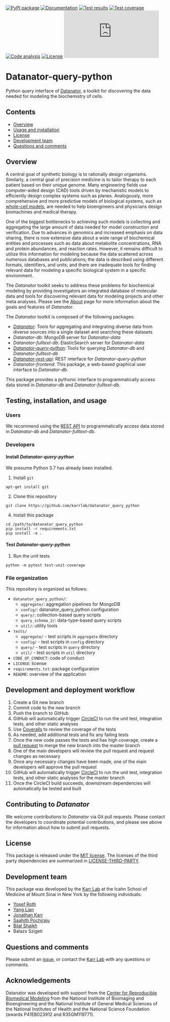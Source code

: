 [![PyPI package](https://img.shields.io/pypi/v/datanator_query_python.svg)](https://pypi.python.org/pypi/datanator_query_python) 
[![Documentation](https://readthedocs.org/projects/datanator-query-python/badge/?version=latest)](https://docs.karrlab.org/datanator_query_python)
[![Test results](https://circleci.com/gh/KarrLab/datanator_query_python.svg?style=shield)](https://circleci.com/gh/KarrLab/datanator_query_python)
[![Test coverage](https://coveralls.io/repos/github/KarrLab/datanator_query_python/badge.svg)](https://coveralls.io/github/KarrLab/datanator_query_python)
[![Code analysis](https://api.codeclimate.com/v1/badges/141d01cec991d17ed5ab/maintainability)](https://codeclimate.com/github/KarrLab/datanator_query_python)
[![License](https://img.shields.io/github/license/KarrLab/datanator_query_python.svg)](LICENSE)
![Analytics](https://ga-beacon.appspot.com/UA-86759801-1/datanator_query_python/README.md?pixel)

# Datanator-query-python
Python query interface of [Datanator](https://datanator.info), a toolkit for discovering the data needed for modeling the biochemistry of cells.

## Contents
* [Overview](#overview)
* [Usage and installation](#usage-and-installation)
* [License](#license)
* [Development team](#development-team)
* [Questions and comments](#questions-and-comments)

## Overview
A central goal of synthetic biology is to rationally design organisms. Similarly, a central goal of precision medicine is to tailor therapy to each patient based on their unique genome. Many engineering fields use computer-aided design (CAD) tools driven by mechanistic models to efficiently design complex systems such as planes. Analogously, more comprehensive and more predictive models of biological systems, such as [whole-cell models](https://www.wholecell.org), are needed to help bioengineers and physicians design biomachines and medical therapy.

One of the biggest bottlenecks to achieving such models is collecting and aggregating the large amount of data needed for model construction and verification. Due to advances in genomics and increased emphasis on data sharing, there is now extensive data about a wide range of biochemical entities and processes such as data about metabolite concentrations, RNA and protein abundances, and reaction rates. However, it remains difficult to utilize this information for modeling because the data scattered across numerous databases and publications; the data is described using different formats, identifiers, and units; and there are inadequate tools for finding relevant data for modeling a specific biological system in a specific environment.

The *Datanator* toolkit seeks to address these problems for biochemical modeling by providing investigators an integrated database of molecular data and tools for discovering relevant data for modeling projects and other meta analyses. Please see the [About](https://datanator.info/about) page for more information about the goals and features of *Datanator*.

The *Datanator* toolkit is composed of the following packages:
- [*Datanator*](https://github.com/KarrLab/datanator): Tools for aggregating and integrating diverse data from diverse sources into a single dataset and searching these datasets
- *Datanator-db*: MongoDB server for *Datanator-data*
- *Datanator-fulltext-db*: ElasticSearch server for *Datanator-data*
- [*Datanator-query-python*](https://github.com/KarrLab/datanator_query_python): Tools for querying *Datanator-db* and *Datanator-fulltext-db*
- [*Datanator-rest-api*](https://github.com/KarrLab/datanator_rest_api): REST interface for *Datanator-query-python*
- *Datanator-frontend*: This package, a web-based graphical user interface to *Datanator-db*.

This package provides a pythonic interface to programmatically access data stored in *Datanator-db* and *Datanator-fulltext-db*.

## Testing, installation, and usage

### Users
We recommend using the [REST API](https://api.datanator.info) to programmatically access data stored in *Datanator-db* and *Datanator-fulltext-db*.

### Developers

#### Install *Datanator-query-python*
We presume Python 3.7 has already been installed.

1. Install `git`
  ```
  apt-get install git
  ```

2. Clone this repository
  ```
  git clone https://github.com/karrlab/datanator_query_python
  ```

4. Install this package
  ```    
  cd /path/to/datanator_query_python
  pip install -r requirements.txt
  pip install -e .
  ```

#### Test *Datanator-query-python*
1. Run the unit tests
  ```
  python -m pytest test-unit-coverage
  ```

### File organization
This repository is organized as follows:

- `datanator_query_python/`:  
  - `aggregate/`: aggregation pipelines for MongoDB
  - `config/`: datanator_query_python configuration
  - `query/`: collection-based query scripts
  - `query_schema_2/`: data-type-based query scripts
  - `util/`: utility tools
- `tests/`
  - `aggregate/` - test scripts in `aggregate` directory
  - `config/` - test scripts in `config` directory
  - `query/` - test scripts in `query` directory
  - `util/` - test scripts in `util` directory
- `CODE_OF_CONDUCT`: code of conduct
- `LICENSE`: license
- `requirements.txt`: package configuration
- `README`: overview of the application

  
## Development and deployment workflow
1. Create a Git new branch
2. Commit code to the new branch
3. Push the branch to GitHub
4. GitHub will automatically trigger [CircleCI](https://circleci.com/gh/KarrLab/datanator_query_python) to run the unit test, integration tests, and other static analyses
5. Use [Coveralls](https://coveralls.io/github/KarrLab/datanator_query_python) to review the coverage of the tests
6. As needed, add additional tests and fix any failing tests
7. Once the new code passes the tests and has high coverage, create a [pull request](https://github.com/KarrLab/datanator_query_python/compare) to merge the new branch into the master branch
7. One of the main developers will review the pull request and request changes as necessary
9. Once any necessary changes have been made, one of the main developers will approve the pull request
10. GitHub will automatically trigger [CircleCI](https://circleci.com/gh/KarrLab/datanator_query_python) to run the unit test, integration tests, and other static analyses for the master branch
11. Once the CircleCI build succeeds, downstream dependencies will automatically be tested and built

## Contributing to *Datanator*
We welcome contributions to *Datanator* via Git pull requests. Please contact the developers to coordinate potential contributions, and please see above for information about how to submit pull requests.

## License
This package is released under the [MIT license](LICENSE). The licenses of the third party dependencies are summarized in [LICENSE-THIRD-PARTY](LICENSE-THIRD-PARTY).

## Development team
This package was developed by the [Karr Lab](https://www.karrlab.org) at the Icahn School of Medicine at Mount Sinai in New York by the following individuals:

* [Yosef Roth](https://www.linkedin.com/in/yosef-roth-a80a378a)
* [Yang Lian](https://www.linkedin.com/in/zlian/)
* [Jonathan Karr](https://www.karrlab.org)
* [Saahith Pochiraju](https://www.linkedin.com/in/saahithpochiraju/)
* [Bilal Shaikh](https://www.linkedin.com/in/bilalshaikh42/)
* Balazs Szigeti

## Questions and comments
Please submit an [issue](https://github.com/KarrLab/datanator_query_python/issues/new), or contact the [Karr Lab](info@karrlab.org) with any questions or comments.

## Acknowledgements
Datanator was developed with support from the [Center for Reproducible Biomedical Modeling](https://reproduciblebiomodels.org) from the National Institute of Bioimaging and Bioengineering and the National Institute of General Medical Sciences of the National Institutes of Health and the National Science Foundation (awards P41EB023912 and R35GM119771).

